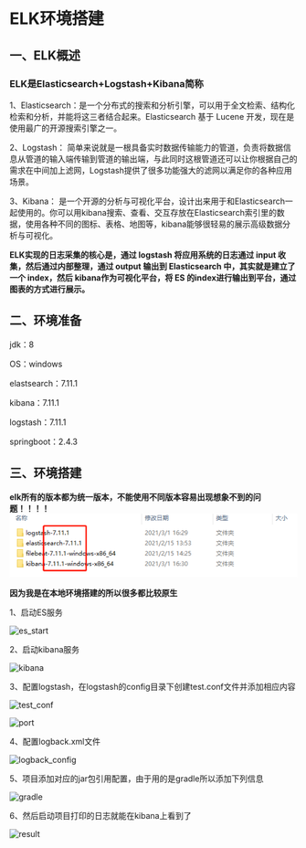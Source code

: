 # ELK环境搭建

## 一、ELK概述

### ELK是Elasticsearch+Logstash+Kibana简称

1、Elasticsearch：是一个分布式的搜索和分析引擎，可以用于全文检索、结构化检索和分析，并能将这三者结合起来。Elasticsearch 基于 Lucene 开发，现在是使用最广的开源搜索引擎之一。

2、Logstash： 简单来说就是一根具备实时数据传输能力的管道，负责将数据信息从管道的输入端传输到管道的输出端，与此同时这根管道还可以让你根据自己的需求在中间加上滤网，Logstash提供了很多功能强大的滤网以满足你的各种应用场景。

3、Kibana： 是一个开源的分析与可视化平台，设计出来用于和Elasticsearch一起使用的。你可以用kibana搜索、查看、交互存放在Elasticsearch索引里的数据，使用各种不同的图标、表格、地图等，kibana能够很轻易的展示高级数据分析与可视化。

**ELK实现的日志采集的核心是，通过 logstash 将应用系统的日志通过 input 收集，然后通过内部整理，通过 output 输出到 Elasticsearch 中，其实就是建立了一个 index，然后 kibana作为可视化平台，将 ES 的index进行输出到平台，通过图表的方式进行展示。**

## 二、环境准备

jdk：8

OS：windows

elastsearch：7.11.1

kibana：7.11.1

logstash：7.11.1

springboot：2.4.3

## 三、环境搭建

**elk所有的版本都为统一版本，不能使用不同版本容易出现想象不到的问题！！！！**
![图片](https://github.com/krystal961020/springboot-practice/blob/main/images/elk_version.png)

**因为我是在本地环境搭建的所以很多都比较原生**

1、启动ES服务

![es_start](F:\project\springboot-practice\images\es_start.png)

2、启动kibana服务

![kibana](F:\project\springboot-practice\images\kibana.png)

3、配置logstash，在logstash的config目录下创建test.conf文件并添加相应内容

![test_conf](F:\project\springboot-practice\images\test_conf.png)

![port](F:\project\springboot-practice\images\port.png)

4、配置logback.xml文件

![logback_config](F:\project\springboot-practice\images\logback_config.png)

5、项目添加对应的jar包引用配置，由于用的是gradle所以添加下列信息

![gradle](F:\project\springboot-practice\images\gradle.png)

6、然后启动项目打印的日志就能在kibana上看到了

![result](F:\project\springboot-practice\images\result.png)